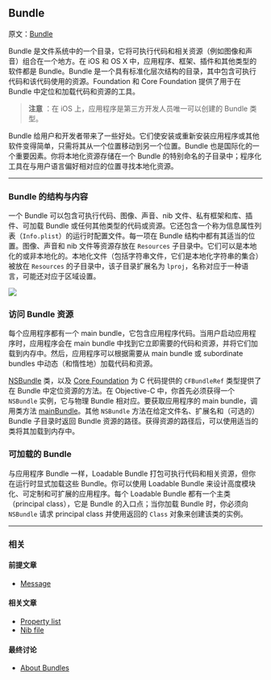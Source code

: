 ## Bundle

原文：[Bundle](https://developer.apple.com/library/archive/documentation/General/Conceptual/DevPedia-CocoaCore/Bundle.html#//apple_ref/doc/uid/TP40008195-CH4-SW1)

Bundle 是文件系统中的一个目录，它将可执行代码和相关资源（例如图像和声音）组合在一个地方。在 iOS 和 OS X 中，应用程序、框架、插件和其他类型的软件都是 Bundle。Bundle 是一个具有标准化层次结构的目录，其中包含可执行代码和该代码使用的资源。Foundation 和 Core Foundation 提供了用于在 Bundle 中定位和加载代码和资源的工具。

> **注意** ：在 iOS 上，应用程序是第三方开发人员唯一可以创建的 Bundle 类型。

Bundle 给用户和开发者带来了一些好处。它们使安装或重新安装应用程序或其他软件变得简单，只需将其从一个位置移动到另一个位置。Bundle 也是国际化的一个重要因素。你将本地化资源存储在一个 Bundle 的特别命名的子目录中；程序化工具在与用户语言偏好相对应的位置寻找本地化资源。

---

### Bundle 的结构与内容

一个 Bundle 可以包含可执行代码、图像、声音、nib 文件、私有框架和库、插件、可加载 Bundle 或任何其他类型的代码或资源。它还包含一个称为信息属性列表（`Info.plist`）的运行时配置文件。每一项在 Bundle 结构中都有其适当的位置。图像、声音和 nib 文件等资源存放在 `Resources` 子目录中。它们可以是本地化的或非本地化的。本地化文件（包括字符串文件，它们是本地化字符串的集合）被放在 `Resources` 的子目录中，该子目录扩展名为 `lproj`，名称对应于一种语言，可能还对应于区域设置。 

![](https://gitee.com/junteng/images/raw/master/img/20220116172556.png)

### 访问 Bundle 资源

每个应用程序都有一个 main bundle，它包含应用程序代码。当用户启动应用程序时，应用程序会在 main bundle 中找到它立即需要的代码和资源，并将它们加载到内存中。然后，应用程序可以根据需要从 main bundle 或  subordinate bundles 中动态（和惰性地）加载代码和资源。

[NSBundle](https://developer.apple.com/library/archive/documentation/LegacyTechnologies/WebObjects/WebObjects_3.5/Reference/Frameworks/ObjC/Foundation/Classes/NSBundle/Description.html#//apple_ref/occ/cl/NSBundle) 类，以及 [Core Foundation](https://developer.apple.com/documentation/corefoundation/cfbundle) 为 C 代码提供的 `CFBundleRef` 类型提供了在 Bundle 中定位资源的方法。在 Objective-C 中，你首先必须获得一个 `NSBundle` 实例，它与物理 Bundle 相对应。要获取应用程序的 main bundle，调用类方法 [mainBundle](https://developer.apple.com/library/archive/documentation/LegacyTechnologies/WebObjects/WebObjects_3.5/Reference/Frameworks/ObjC/Foundation/Classes/NSBundle/Description.html#//apple_ref/occ/clm/NSBundle/mainBundle)。其他 `NSBundle` 方法在给定文件名、扩展名和（可选的）Bundle 子目录时返回 Bundle 资源的路径。获得资源的路径后，可以使用适当的类将其加载到内存中。

### 可加载的 Bundle

与应用程序 Bundle 一样，Loadable Bundle 打包可执行代码和相关资源，但你在运行时显式加载这些 Bundle。你可以使用 Loadable Bundle 来设计高度模块化、可定制和可扩展的应用程序。每个 Loadable Bundle 都有一个主类（principal class），它是 Bundle 的入口点；当你加载 Bundle 时，你必须向 `NSBundle` 请求 principal class 并使用返回的 `Class` 对象来创建该类的实例。

---

### 相关

#### 前提文章

* [Message](https://developer.apple.com/library/archive/documentation/General/Conceptual/DevPedia-CocoaCore/Message.html#//apple_ref/doc/uid/TP40008195-CH59-SW1)

#### 相关文章

- [Property list](https://developer.apple.com/library/archive/documentation/General/Conceptual/DevPedia-CocoaCore/PropertyList.html#//apple_ref/doc/uid/TP40008195-CH44-SW1)
- [Nib file](https://developer.apple.com/library/archive/documentation/General/Conceptual/DevPedia-CocoaCore/NibFile.html#//apple_ref/doc/uid/TP40008195-CH34-SW1)

#### 最终讨论

* [About Bundles](https://developer.apple.com/library/archive/documentation/CoreFoundation/Conceptual/CFBundles/AboutBundles/AboutBundles.html#//apple_ref/doc/uid/10000123i-CH100)

